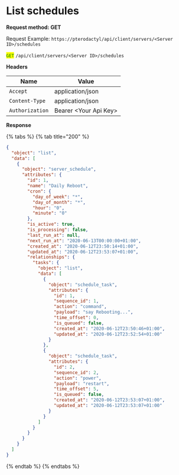 # List schedules

**Request method: GET**

Request Example: `https://pterodactyl/api/client/servers/<Server ID>/schedules`

<mark style="color:green;">`GET`</mark> `/api/client/servers/<Server ID>/schedules`

**Headers**

| Name            | Value                  |
| --------------- | ---------------------- |
| `Accept`        | application/json       |
| `Content-Type`  | application/json       |
| `Authorization` | Bearer \<Your Api Key> |

**Response**

{% tabs %}
{% tab title="200" %}
```json
{
  "object": "list",
  "data": [
    {
      "object": "server_schedule",
      "attributes": {
        "id": 1,
        "name": "Daily Reboot",
        "cron": {
          "day_of_week": "*",
          "day_of_month": "*",
          "hour": "0",
          "minute": "0"
        },
        "is_active": true,
        "is_processing": false,
        "last_run_at": null,
        "next_run_at": "2020-06-13T00:00:00+01:00",
        "created_at": "2020-06-12T23:50:14+01:00",
        "updated_at": "2020-06-12T23:53:07+01:00",
        "relationships": {
          "tasks": {
            "object": "list",
            "data": [
              {
                "object": "schedule_task",
                "attributes": {
                  "id": 1,
                  "sequence_id": 1,
                  "action": "command",
                  "payload": "say Rebooting...",
                  "time_offset": 0,
                  "is_queued": false,
                  "created_at": "2020-06-12T23:50:46+01:00",
                  "updated_at": "2020-06-12T23:52:54+01:00"
                }
              },
              {
                "object": "schedule_task",
                "attributes": {
                  "id": 2,
                  "sequence_id": 2,
                  "action": "power",
                  "payload": "restart",
                  "time_offset": 5,
                  "is_queued": false,
                  "created_at": "2020-06-12T23:53:07+01:00",
                  "updated_at": "2020-06-12T23:53:07+01:00"
                }
              }
            ]
          }
        }
      }
    }
  ]
}
```
{% endtab %}
{% endtabs %}
